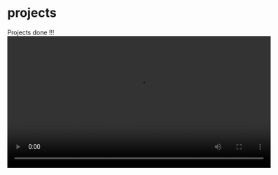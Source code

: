 # projects
Projects done !!!
<video width="600" controls>
  <source src="demo.mp4" type="video/mp4">
  Your browser does not support the video tag.
</video>

